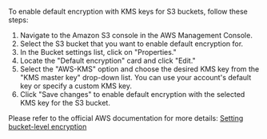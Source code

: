 To enable default encryption with KMS keys for S3 buckets, follow these steps:

1. Navigate to the Amazon S3 console in the AWS Management Console.
2. Select the S3 bucket that you want to enable default encryption for.
3. In the Bucket settings list, click on "Properties."
4. Locate the "Default encryption" card and click "Edit."
5. Select the "AWS-KMS" option and choose the desired KMS key from the "KMS master key" drop-down list. You can use your account's default key or specify a custom KMS key.
6. Click "Save changes" to enable default encryption with the selected KMS key for the S3 bucket.

Please refer to the official AWS documentation for more details: [Setting bucket-level encryption](https://docs.aws.amazon.com/AmazonS3/latest/userguide/set-bucket-policy.html#bucket-encryption)
